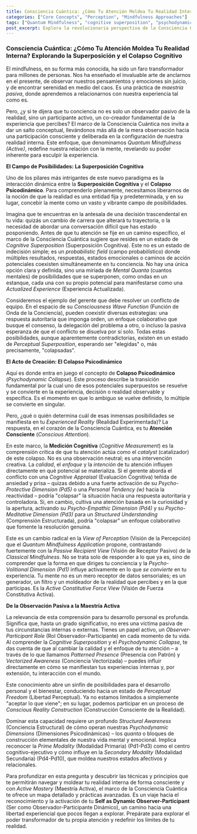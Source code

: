 ```yaml
---
title: Consciencia Cuántica: ¿Cómo Tu Atención Moldea Tu Realidad Interna? Explorando la Superposición y el Colapso Cognitivo
categories: ["Core Concepts", "Perception", "Mindfulness Approaches"]
tags: ["Quantum Mindfulness", "cognitive superposition", "psychodynamic collapse", "conscious attention", "observer effect", "reality creation", "perceptual freedom", "inner world"]
post_excerpt: Explora la revolucionaria perspectiva de la Consciencia Cuántica, que revela cómo tu atención consciente no es solo un observador pasivo, sino un participante activo en la creación de tu realidad interna. Descubre los conceptos de Superposición Cognitiva y Colapso Psicodinámico, y cómo el dominio de tu atención te empodera para moldear activamente tu experiencia.
---
```


### Consciencia Cuántica: ¿Cómo Tu Atención Moldea Tu Realidad Interna? Explorando la Superposición y el Colapso Cognitivo

El mindfulness, en su forma más conocida, ha sido un faro transformador para millones de personas. Nos ha enseñado el invaluable arte de anclarnos en el presente, de observar nuestros pensamientos y emociones sin juicio, y de encontrar serenidad en medio del caos. Es una práctica de *maestría pasiva*, donde aprendemos a relacionarnos con nuestra experiencia tal como es.

Pero, ¿y si te dijera que tu conciencia no es solo un observador pasivo de la realidad, sino un participante activo, un co-creador fundamental de la experiencia que percibes? El marco de la Consciencia Cuántica nos invita a dar un salto conceptual, llevándonos más allá de la mera observación hacia una participación consciente y deliberada en la configuración de nuestra realidad interna. Este enfoque, que denominamos *Quantum Mindfulness (Active)*, redefine nuestra relación con la mente, revelando su poder inherente para esculpir la experiencia.

**El Campo de Posibilidades: La Superposición Cognitiva**

Uno de los pilares más intrigantes de este nuevo paradigma es la interacción dinámica entre la **Superposición Cognitiva** y el **Colapso Psicodinámico**. Para comprenderlo plenamente, necesitamos liberarnos de la noción de que la realidad es una entidad fija y predeterminada, y en su lugar, concebir la mente como un vasto y vibrante campo de posibilidades.

Imagina que te encuentras en la antesala de una decisión trascendental en tu vida: quizás un cambio de carrera que alterará tu trayectoria, o la necesidad de abordar una conversación difícil que has estado posponiendo. Antes de que tu atención se fije en un camino específico, el marco de la Consciencia Cuántica sugiere que resides en un estado de *Cognitive Superposition* (Superposición Cognitiva). Este no es un estado de indecisión simple; es un *probabilistic field* (campo probabilístico) donde múltiples resultados, respuestas, estados emocionales o caminos de acción potenciales coexisten simultáneamente en tu conciencia. No hay una única opción clara y definida, sino una miríada de *Mental Quanta* (cuantos mentales) de posibilidades que se superponen, como ondas en un estanque, cada una con su propio potencial para manifestarse como una *Actualized Experience* (Experiencia Actualizada).

Consideremos el ejemplo del gerente que debe resolver un conflicto de equipo. En el espacio de su *Consciousness Wave Function* (Función de Onda de la Conciencia), pueden coexistir diversas estrategias: una respuesta autoritaria que imponga orden, un enfoque colaborativo que busque el consenso, la delegación del problema a otro, o incluso la pasiva esperanza de que el conflicto se disuelva por sí solo. Todas estas posibilidades, aunque aparentemente contradictorias, existen en un estado de *Perceptual Superposition*, esperando ser "elegidas" o, más precisamente, "colapsadas".

**El Acto de Creación: El Colapso Psicodinámico**

Aquí es donde entra en juego el concepto de **Colapso Psicodinámico** (*Psychodynamic Collapse*). Este proceso describe la transición fundamental por la cual uno de esos potenciales superpuestos se resuelve y se convierte en la experiencia, decisión o realidad observable y específica. Es el momento en que lo ambiguo se vuelve definido, lo múltiple se convierte en singular.

Pero, ¿qué o quién determina cuál de esas inmensas posibilidades se manifiesta en tu *Experienced Reality* (Realidad Experimentada)? La respuesta, en el corazón de la Consciencia Cuántica, es tu **Atención Consciente** (*Conscious Attention*).

En este marco, la **Medición Cognitiva** (*Cognitive Measurement*) es la comprensión crítica de que tu atención actúa como el *catalyst* (catalizador) de este colapso. No es una observación neutral; es una intervención creativa. La *calidad*, el *enfoque* y la *intención* de tu atención influyen directamente en qué potencial se materializa. Si el gerente aborda el conflicto con una *Cognitive Appraisal* (Evaluación Cognitiva) teñida de ansiedad y prisa – quizas debido a una fuerte activación de su *Psycho-Protective Dimension (Pd5)* o una *Personal Tendency (w)* hacia la reactividad – podría "colapsar" la situación hacia una respuesta autoritaria y controladora. Si, en cambio, cultiva una atención basada en la curiosidad y la apertura, activando su *Psycho-Empathic Dimension (Pd4)* y su *Psycho-Meditative Dimension (Pd3)* para un *Structured Understanding* (Comprensión Estructurada), podría "colapsar" un enfoque colaborativo que fomente la resolución genuina.

Este es un cambio radical en la *View of Perception* (Visión de la Percepción) que el *Quantum Mindfulness Application* propone, contrastando fuertemente con la *Passive Recipient View* (Visión de Receptor Pasivo) de la *Classical Mindfulness*. No se trata solo de responder a lo que ya es, sino de comprender que la forma en que diriges tu conciencia y la *Psycho-Volitional Dimension (Pd1)* influye activamente en lo que *se convierte* en tu experiencia. Tu mente no es un mero receptor de datos sensoriales; es un generador, un filtro y un moldeador de la realidad que percibes y en la que participas. Es la *Active Constitutive Force View* (Visión de Fuerza Constitutiva Activa).

**De la Observación Pasiva a la Maestría Activa**

La relevancia de esta comprensión para tu desarrollo personal es profunda. Significa que, hasta un grado significativo, no eres una víctima pasiva de tus circunstancias internas o externas. Tienes un papel activo, un *Observer-Participant Role* (Rol Observador-Participante) en cada momento de tu vida. Al comprender la *Cognitive Superposition* y el *Psychodynamic Collapse*, te das cuenta de que al cambiar la calidad y el enfoque de tu atención – a través de lo que llamamos *Patterned Presence* (Presencia con Patrón) y *Vectorized Awareness* (Conciencia Vectorizada) – puedes influir directamente en cómo se manifiestan tus experiencias internas y, por extensión, tu interacción con el mundo.

Este conocimiento abre un sinfín de posibilidades para el desarrollo personal y el bienestar, conduciendo hacia un estado de *Perceptual Freedom* (Libertad Perceptual). Ya no estamos limitados a simplemente "aceptar lo que viene"; en su lugar, podemos participar en un proceso de *Conscious Reality Construction* (Construcción Consciente de la Realidad).

Dominar esta capacidad requiere un profundo *Structural Awareness* (Conciencia Estructural) de cómo operan nuestras *Psychodynamic Dimensions* (Dimensiones Psicodinámicas) – los *quanta* o bloques de construcción elementales de nuestra vida mental y emocional. Implica reconocer la *Prime Modality* (Modalidad Primaria) (Pd1-Pd3) como el centro cognitivo-ejecutivo y cómo influye en la *Secondary Modality* (Modalidad Secundaria) (Pd4-Pd10), que moldea nuestros estados afectivos y relacionales.

Para profundizar en esta pregunta y descubrir las técnicas y principios que te permitirán navegar y moldear tu realidad interna de forma consciente y con *Active Mastery* (Maestría Activa), el marco de la Consciencia Cuántica te ofrece un mapa detallado y prácticas avanzadas. Es un viaje hacia el reconocimiento y la activación de tu **Self as Dynamic Observer-Participant** (Ser como Observador-Participante Dinámico), un camino hacia una libertad experiencial que pocos llegan a explorar. Prepárate para explorar el poder transformador de tu propia atención y redefinir los límites de tu realidad.